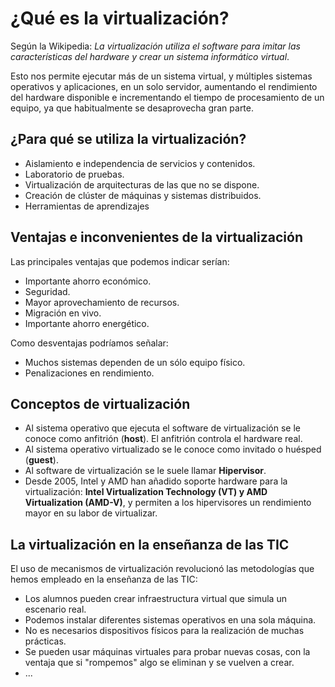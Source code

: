 # ¿Qué es la virtualización?

Según la Wikipedia: *La virtualización utiliza el software para imitar las características del hardware y crear un sistema informático virtual*.

Esto nos permite ejecutar más de un sistema virtual, y múltiples sistemas operativos y aplicaciones, en un solo servidor, aumentando el rendimiento del hardware disponible e incrementando el tiempo de procesamiento de un equipo, ya que habitualmente se desaprovecha gran parte.

## ¿Para qué se utiliza la virtualización?

* Aislamiento e independencia de servicios y contenidos.
* Laboratorio de pruebas.
* Virtualización de arquitecturas de las que no se dispone.
* Creación de clúster de máquinas y sistemas distribuidos.
* Herramientas de aprendizajes

## Ventajas e inconvenientes de la virtualización

Las principales ventajas que podemos indicar serían:

* Importante ahorro económico.
* Seguridad.
* Mayor aprovechamiento de recursos.
* Migración en vivo. 
* Importante ahorro energético.

Como desventajas podríamos señalar:

* Muchos sistemas dependen de un sólo equipo físico.
* Penalizaciones en rendimiento.

## Conceptos de virtualización

* Al sistema operativo que ejecuta el software de virtualización se le conoce como anfitrión (**host**). El anfitrión controla el hardware real.
* Al sistema operativo virtualizado se le conoce como invitado o huésped (**guest**).
* Al software de virtualización se le suele llamar **Hipervisor**.
* Desde 2005, Intel y AMD han añadido soporte hardware para la virtualización: **Intel Virtualization Technology (VT) y AMD Virtualization (AMD-V)**, y permiten a los hipervisores un rendimiento mayor en su labor de virtualizar.

## La virtualización en la enseñanza de las TIC

El uso de mecanismos de virtualización revolucionó las metodologías que hemos empleado en la enseñanza de las TIC:

* Los alumnos pueden crear infraestructura virtual que simula un escenario real.
* Podemos instalar diferentes sistemas operativos en una sola máquina.
* No es necesarios dispositivos físicos para la realización de muchas prácticas.
* Se pueden usar máquinas virtuales para probar nuevas cosas, con la ventaja que si "rompemos" algo se eliminan y se vuelven a crear.
* ...



